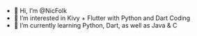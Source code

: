 - 👋 Hi, I’m @NicFolk
- 👀 I’m interested in Kivy + Flutter with Python and Dart Coding
- 🌱 I’m currently learning Python, Dart, as well as Java & C

<!---
NicFolk/NicFolk is a ✨ special ✨ repository because its `README.md` (this file) appears on your GitHub profile.
You can click the Preview link to take a look at your changes.
--->
